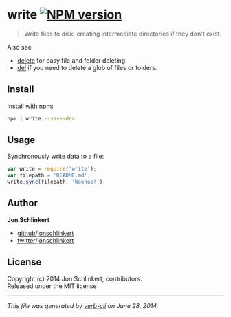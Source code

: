 # write [![NPM version](https://badge.fury.io/js/write.png)](http://badge.fury.io/js/write)

> Write files to disk, creating intermediate directories if they don't exist.

Also see
* [delete](https://github.com/jonschlinkert/delete) for easy file and folder deleting.
* [del](https://github.com/sindresorhus/del) if you need to delete a glob of files or folders.

## Install
Install with [npm](npmjs.org):

```bash
npm i write --save-dev
```

## Usage

Synchronously write data to a file:

```js
var write = require('write');
var filepath = 'README.md';
write.sync(filepath, 'Woohoo!');
```

## Author

**Jon Schlinkert**
 
+ [github/jonschlinkert](https://github.com/jonschlinkert)
+ [twitter/jonschlinkert](http://twitter.com/jonschlinkert) 

## License
Copyright (c) 2014 Jon Schlinkert, contributors.  
Released under the MIT license

***

_This file was generated by [verb-cli](https://github.com/assemble/verb-cli) on June 28, 2014._
